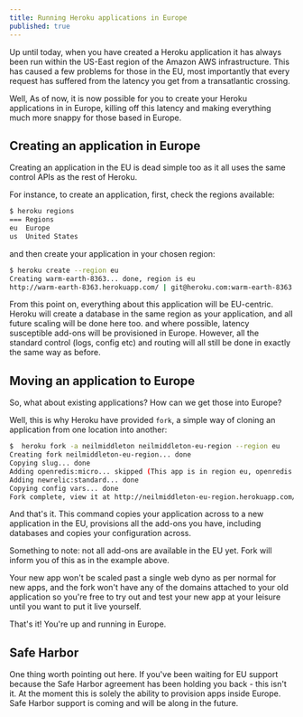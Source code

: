 ```yaml
---
title: Running Heroku applications in Europe
published: true
---
```


Up until today, when you have created a Heroku application it has always been run within the US-East region of the Amazon AWS infrastructure.  This has caused a few problems for those in the EU, most importantly that every request has suffered from the latency you get from a transatlantic crossing.

Well, As of now, it is now possible for you to create your Heroku applications in in Europe, killing off this latency and making everything much more snappy for those based in Europe.

## Creating an application in Europe

Creating an application in the EU is dead simple too as it all uses the same control APIs as the rest of Heroku.

For instance, to create an application, first, check the regions available:

```bash
$ heroku regions
=== Regions
eu  Europe
us  United States
```

and then create your application in your chosen region:

```bash
$ heroku create --region eu
Creating warm-earth-8363... done, region is eu
http://warm-earth-8363.herokuapp.com/ | git@heroku.com:warm-earth-8363.git
```

From this point on, everything about this application will be EU-centric.  Heroku will create a database in the same region as your application, and all future scaling will be done here too.  and where possible, latency susceptible add-ons will be provisioned in Europe.  However, all the standard control (logs, config etc) and routing will all still be done in exactly the same way as before.

## Moving an application to Europe

So, what about existing applications?  How can we get those into Europe?

Well, this is why Heroku have provided `fork`, a simple way of cloning an application from one location into another:

```bash
$  heroku fork -a neilmiddleton neilmiddleton-eu-region --region eu
Creating fork neilmiddleton-eu-region... done
Copying slug... done
Adding openredis:micro... skipped (This app is in region eu, openredis:micro is only available in region us.)
Adding newrelic:standard... done
Copying config vars... done
Fork complete, view it at http://neilmiddleton-eu-region.herokuapp.com/
```

And that's it.  This command copies your application across to a new application in the EU, provisions all the add-ons you have, including databases and copies your configuration across.

Something to note: not all add-ons are available in the EU yet. Fork will inform you of this as in the example above.

Your new app won't be scaled past a single web dyno as per normal for new apps, and the fork won't have any of the domains attached to your old application so you're free to try out and test your new app at your leisure until you want to put it live yourself.

That's it!  You're up and running in Europe.

## Safe Harbor

One thing worth pointing out here.  If you've been waiting for EU support because the Safe Harbor agreement has been holding you back - this isn't it.  At the moment this is solely the ability to provision apps inside Europe.  Safe Harbor support is coming and will be along in the future.
